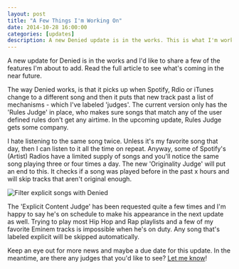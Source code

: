 ```yaml
---
layout: post
title: "A Few Things I'm Working On"
date: 2014-10-28 16:00:00
categories: [updates]
description: A new Denied update is in the works. This is what I'm working on.
---
```


A new update for Denied is in the works and I'd like to share a few of the features I'm about to add. Read the full article to see what's coming in the near future.

<!-- more -->

The way Denied works, is that it picks up when Spotify, Rdio or iTunes change to a different song and then it puts that new track past a list of mechanisms - which I've labeled 'judges'. The current version only has the 'Rules Judge' in place, who makes sure songs that match any of the user defined rules don't get any airtime. In the upcoming update, Rules Judge gets some company.

I hate listening to the same song twice. Unless it's my favorite song that day, then I can listen to it all the time on repeat. Anyway, some of Spotify's (Artist) Radios have a limited supply of songs and you'll notice the same song playing three or four times a day. The new 'Originality Judge' will put an end to this. It checks if a song was played before in the past x hours and will skip tracks that aren't original enough.

![Filter explicit songs with Denied](/news/img/explicit-judge.jpg)

The 'Explicit Content Judge' has been requested quite a few times and I'm happy to say he's on schedule to make his appearance in the next update as well. Trying to play most Hip Hop and Rap playlists and a few of my favorite Eminem tracks is impossible when he's on duty. Any song that's labeled explicit will be skipped automatically.

Keep an eye out for more news and maybe a due date for this update. In the meantime, are there any judges that you'd like to see? <a href="mailto:{{ site.contact.email }}">Let me know</a>!
